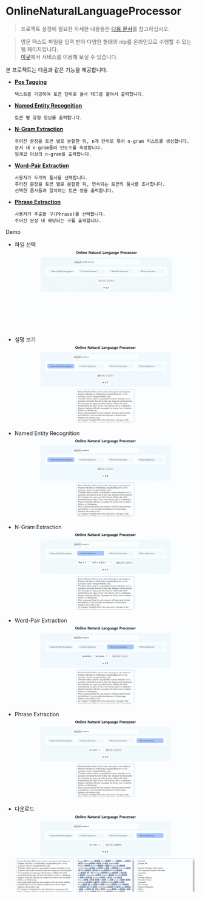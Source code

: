 # OnlineNaturalLanguageProcessor

>프로젝트 설정에 필요한 자세한 내용들은 <a href="https://github.com/jin519/Online-Natural-Language-Processor/blob/master/document/README.md">다음 문서</a>를 참고하십시오.

>영문 텍스트 파일을 입력 받아 다양한 형태의 nlp를 온라인으로 수행할 수 있는 웹 페이지입니다.<br>
<a href="http://www.godjin.online:8000">이곳</a>에서 서비스를 이용해 보실 수 있습니다.

본 프로젝트는 다음과 같은 기능을 제공합니다.<br>


<ul>
  <li><a href="application/nlp/PosTagger.py"><b>Pos Tagging</b></a>
      
    텍스트를 가공하여 토큰 단위로 품사 태그를 붙여서 출력합니다.
  
  </li>
   
  <li><a href="application/nlp/NamedEntityRecognizer.py"><b>Named Entity Recognition</b></a>
    
    토큰 별 유형 정보를 출력합니다. 
  
  <li><a href="application/nlp/NGramExtractor.py"><b>N-Gram Extraction</b></a>
  
    주어진 문장을 토큰 별로 분할한 뒤, n개 단위로 묶어 n-gram 리스트를 생성합니다.
    문서 내 n-gram들의 빈도수를 측정합니다.
    임계값 이상의 n-gram을 출력합니다.
    
  </li>
  
  <li><a href="application/nlp/WordPairExtractor.py"><b>Word-Pair Extraction</b></a>

    사용자가 두개의 품사를 선택합니다.
    주어진 문장을 토큰 별로 분할한 뒤, 연속되는 토큰의 품사를 조사합니다.
    선택한 품사들과 일치하는 토큰 쌍을 출력합니다.
    
  </li>
  
  <li><a href="application/nlp/PhraseExtractor.py"><b>Phrase Extraction</b></a>
    
    사용자가 추출할 구(Phrase)를 선택합니다.
    주어진 문장 내 해당되는 구를 출력합니다.
    
  </li>
</ul>

Demo

<ul>
  <li>파일 선택<kbd><img src="md/demo1.gif"></kbd></li><br>
  <li>설명 보기<kbd><img src="md/demo2.gif"></kbd></li><br>
  <li>Named Entity Recognition<kbd><img src="md/demo3.gif"></kbd></li><br>
  <li>N-Gram Extraction<kbd><img src="md/demo4.gif"></kbd></li><br>
  <li>Word-Pair Extraction<kbd><img src="md/demo5.gif"></kbd></li><br>
  <li>Phrase Extraction<kbd><img src="md/demo6.gif"></kbd></li><br>
  <li>다운로드<kbd><img src="md/demo7.gif"></kbd></li>
</ul>

